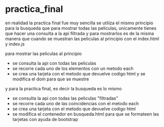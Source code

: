 # practica_final
en realidad la practica final fue muy sencilla
se utiliza el mismo principio para la busqueda 
que para mostrar todas las peliculas, unicamente tienes que hacer una
consulta a la api filtrada y para mostrarlos es de la misma manera 
que cuando se muestran las peliculas al principio con el 
index.html y index.js

para mostrar las peliculas al principio 
- se consulta la api con todas las peliculas
- se recorre cada uno de los elementos con un metodo each
- se crea una tarjeta con el metodo que devuelve codigo html y se modifica el dom para que se muestre

y para la practica final, es decir la busqueda es lo mismo
- se consulta la api con todas las peliculas "filtradas"
- se recorre cada uno de las coincidencias con el metodo each
- se crea una tarjeta con el metodo que devuelve codigo html
- se modifica el contenedor en busqueda.html para que se formateen las tarjetas con ayuda de bootstrap